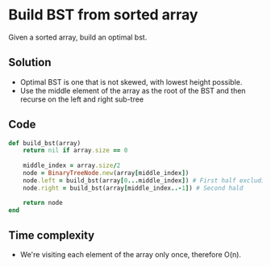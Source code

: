 # Build BST from sorted array
Given a sorted array, build an optimal bst.

## Solution
- Optimal BST is one that is not skewed, with lowest height possible.
- Use the middle element of the array as the root of the BST and then recurse on the left and right sub-tree

## Code
```ruby
def build_bst(array)
    return nil if array.size == 0
    
    middle_index = array.size/2
    node = BinaryTreeNode.new(array[middle_index])
    node.left = build_bst(array[0...middle_index]) # First half excluding middle element
    node.right = build_bst(array[middle_index..-1]) # Second hald

    return node
end
```

## Time complexity
- We're visiting each element of the array only once, therefore O(n).